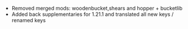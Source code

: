 - Removed merged mods: woodenbucket,shears and hopper + bucketlib
- Added back supplementaries for 1.21.1 and translated all new keys / renamed keys
